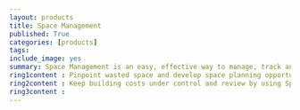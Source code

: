 ```yaml
---
layout: products
title: Space Management
published: True
categories: [products]
tags: 
include_image: yes
summary: Space Management is an easy, effective way to manage, track and evaluate the workspace in your corporate real estate portfolio.
ring1content : Pinpoint wasted space and develop space planning opportunities, enabling cohesive solutions. Streamline your systems and ensure that space planning is evidence-driven and utilisation and occupancy are maximised.
ring2content : Keep building costs under control and review by using Space Management to assess, plan and monitor all operational space in your estate portfolio.
ring3content : 
---
```


